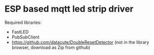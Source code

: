 ESP based mqtt led strip driver
===============================

Required libraries:

- FastLED
- PubSubClient
- https://github.com/datacute/DoubleResetDetector (not in the library browser, download as Zip from github)

